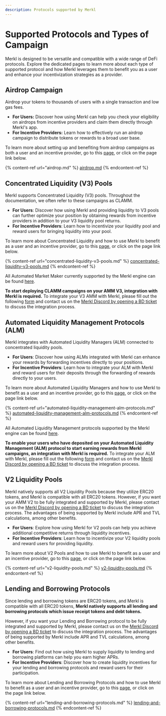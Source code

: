 ```yaml
---
description: Protocols supported by Merkl
---
```


# Supported Protocols and Types of Campaign

Merkl is designed to be versatile and compatible with a wide range of DeFi protocols. Explore the dedicated pages to learn more about each type of supported protocol and how Merkl leverages them to benefit you as a user and enhance your incentivization strategies as a provider.

## Airdrop Campaign

Airdrop your tokens to thousands of users with a single transaction and low gas fees.

* **For Users:** Discover how using Merkl can help you check your eligibility on airdrops from incentive providers and claim them directly through Merkl's app.
* **For Incentive Providers:** Learn how to effectively run an airdrop campaign to distribute tokens or rewards to a broad user base.

To learn more about setting up and benefiting from airdrop campaigns as both a user and an incentive provider, go to this [page](airdrop.md), or click on the page link below.

{% content-ref url="airdrop.md" %}
[airdrop.md](airdrop.md)
{% endcontent-ref %}

## Concentrated Liquidity (V3) Pools

Merkl supports Concentrated Liquidity (V3) pools. Throughout the documentation, we often refer to these campaigns as CLAMM.

* **For Users**: Discover how using Merkl and providing liquidity to V3 pools can further optimize your position by obtaining rewards from incentive providers in addition to your V3 liquidity pool returns.
* **For Incentive Providers**: Learn how to incentivize your liquidity pool and reward users for bringing liquidity into your pool.

To learn more about Concentrated Liquidity and how to use Merkl to benefit as a user and an incentive provider, go to this [page](concentrated-liquidity-v3-pools.md), or click on the page link below.

{% content-ref url="concentrated-liquidity-v3-pools.md" %}
[concentrated-liquidity-v3-pools.md](concentrated-liquidity-v3-pools.md)
{% endcontent-ref %}

All Automated Market Maker currently supported by the Merkl engine can be found [here](https://app.merkl.xyz/integrations).

**To start deploying CLAMM campaigns on your AMM V3, integration with Merkl is required.** To integrate your V3 AMM with Merkl, please fill out the following [form](https://tally.so/r/3XJODP) and contact us on the [Merkl Discord by opening a BD ticket](https://www.google.com/url?q=https://discord.gg/jnYfrGxDbe\&sa=D\&source=docs\&ust=1714726869927696\&usg=AOvVaw1loOKjqz9IGEdpNjWsvrmD) to discuss the integration process.

## Automated Liquidity Management Protocols (ALM)

Merkl integrates with Automated Liquidity Managers (ALM) connected to concentrated liquidity pools.

* **For Users**: Discover how using ALMs integrated with Merkl can enhance your rewards by forwarding incentives directly to your positions.
* **For Incentive Providers**: Learn how to integrate your ALM with Merkl and reward users for their deposits through the forwarding of rewards directly to your users.

To learn more about Automated Liquidity Managers and how to use Merkl to benefit as a user and an incentive provider, go to this [page](automated-liquidity-management-alm-protocols.md), or click on the page link below.

{% content-ref url="automated-liquidity-management-alm-protocols.md" %}
[automated-liquidity-management-alm-protocols.md](automated-liquidity-management-alm-protocols.md)
{% endcontent-ref %}

All Automated Liquidity Management protocols supported by the Merkl engine can be found [here](https://app.merkl.xyz/integrations).

**To enable your users who have deposited on your Automated Liquidity Management (ALM) protocol to start earning rewards from Merkl campaigns, an integration with Merkl is required.** To integrate your ALM with Merkl, please fill out the following [form](https://tally.so/r/w4JYLr) and contact us on the [Merkl Discord by opening a BD ticket](https://www.google.com/url?q=https://discord.gg/jnYfrGxDbe\&sa=D\&source=docs\&ust=1714726869927696\&usg=AOvVaw1loOKjqz9IGEdpNjWsvrmD) to discuss the integration process.

## V2 Liquidity Pools

Merkl natively supports all V2 Liquidity Pools because they utilize ERC20 tokens, and Merkl is compatible with all ERC20 tokens. However, if you want your AMM V2 to be fully integrated and supported by Merkl, please contact us on the [Merkl Discord by opening a BD ticket](https://www.google.com/url?q=https://discord.gg/jnYfrGxDbe\&sa=D\&source=docs\&ust=1714726869927696\&usg=AOvVaw1loOKjqz9IGEdpNjWsvrmD) to discuss the integration process. The advantages of being supported by Merkl include APR and TVL calculations, among other benefits.

* **For Users**: Explore how using Merkl for V2 pools can help you achieve additional competitive returns through liquidity incentives.
* **For Incentive Providers**: Learn how to incentivize your V2 liquidity pools and reward users for providing liquidity.

To learn more about V2 Pools and how to use Merkl to benefit as a user and an incentive provider, go to this [page](v2-liquidity-pools.md), or click on the page link below.

{% content-ref url="v2-liquidity-pools.md" %}
[v2-liquidity-pools.md](v2-liquidity-pools.md)
{% endcontent-ref %}

## Lending and Borrowing Protocols

Since lending and borrowing tokens are ERC20 tokens, and Merkl is compatible with all ERC20 tokens, **Merkl natively supports all lending and borrowing protocols which issue receipt tokens and debt tokens.**

However, if you want your Lending and Borrowing protocol to be fully integrated and supported by Merkl, please contact us on the [Merkl Discord by opening a BD ticket](https://www.google.com/url?q=https://discord.gg/jnYfrGxDbe\&sa=D\&source=docs\&ust=1714726869927696\&usg=AOvVaw1loOKjqz9IGEdpNjWsvrmD) to discuss the integration process. The advantages of being supported by Merkl include APR and TVL calculations, among other benefits.

* **For Users**: Find out how using Merkl to supply liquidity to lending and borrowing platforms can help you earn higher APRs.
* **For Incentive Providers**: Discover how to create liquidity incentives for your lending and borrowing protocols and reward users for their participation.

To learn more about Lending and Borrowing Protocols and how to use Merkl to benefit as a user and an incentive provider, go to this [page](lending-and-borrowing-protocols.md), or click on the page link below.

{% content-ref url="lending-and-borrowing-protocols.md" %}
[lending-and-borrowing-protocols.md](lending-and-borrowing-protocols.md)
{% endcontent-ref %}
